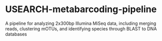 # USEARCH-metabarcoding-pipeline
A pipeline for analyzing 2x300bp Illumina MiSeq data, including merging reads, clustering mOTUs, and identifying species through BLAST to DNA databases
